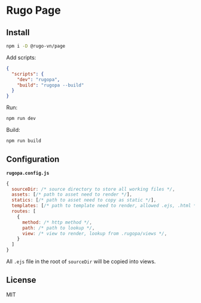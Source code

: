 # Rugo Page

## Install

```bash
npm i -D @rugo-vn/page
```

Add scripts:

```json
{
  "scripts": {
    "dev": "rugopa",
    "build": "rugopa --build"
  }
}
```

Run:

```bash
npm run dev
```

Build:

```bash
npm run build
```

## Configuration

**`rugopa.config.js`**

```js
{
  sourceDir: /* source directory to store all working files */,
  assets: [/* path to asset need to render */],
  statics: [/* path to asset need to copy as static */],
  templates: [/* path to template need to render, allowed .ejs, .html */],
  routes: [
    {
      method: /* http method */,
      path: /* path to lookup */,
      view: /* view to render, lookup from .rugopa/views */,
    }
  ]
}
```

All `.ejs` file in the root of `sourceDir` will be copied into views.

## License

MIT
